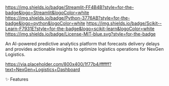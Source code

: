 https://img.shields.io/badge/Streamlit-FF4B4B?style=for-the-badge&logo=Streamlit&logoColor=white
https://img.shields.io/badge/Python-3776AB?style=for-the-badge&logo=python&logoColor=white
https://img.shields.io/badge/Scikit--Learn-F7931E?style=for-the-badge&logo=scikit-learn&logoColor=white
https://img.shields.io/badge/License-MIT-blue.svg?style=for-the-badge

An AI-powered predictive analytics platform that forecasts delivery delays and provides actionable insights to optimize logistics operations for NexGen Logistics.

https://via.placeholder.com/800x400/1f77b4/ffffff?text=NexGen+Logistics+Dashboard

✨ Features
